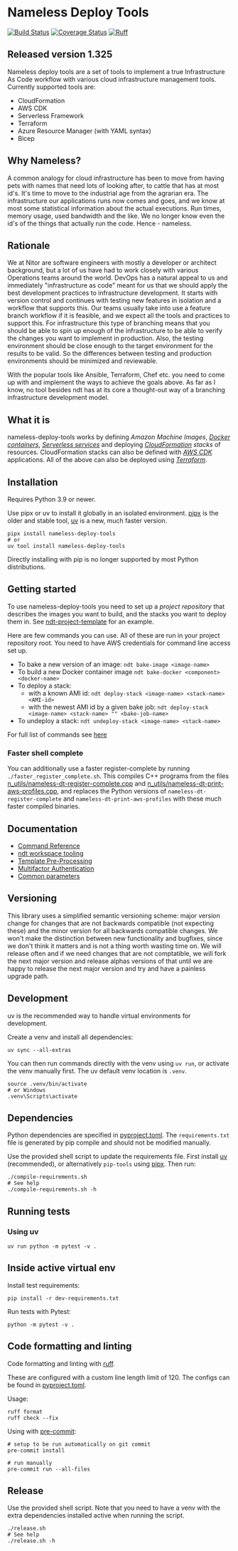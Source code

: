 # Nameless Deploy Tools

[![Build Status](https://api.travis-ci.com/NitorCreations/nameless-deploy-tools.svg?branch=master)](https://app.travis-ci.com/github/NitorCreations/nameless-deploy-tools/)
[![Coverage Status](https://coveralls.io/repos/github/NitorCreations/nameless-deploy-tools/badge.svg?branch=master)](https://coveralls.io/github/NitorCreations/nameless-deploy-tools?branch=master)
[![Ruff](https://img.shields.io/endpoint?url=https://raw.githubusercontent.com/astral-sh/ruff/main/assets/badge/v2.json)](https://github.com/astral-sh/ruff)

## Released version 1.325

Nameless deploy tools are a set of tools to implement a true Infrastructure As Code workflow
with various cloud infrastructure management tools.
Currently supported tools are:

- CloudFormation
- AWS CDK
- Serverless Framework
- Terraform
- Azure Resource Manager (with YAML syntax)
- Bicep

## Why Nameless?

A common analogy for cloud infrastructure has been to move from having pets with
names that need lots of looking after, to cattle that has at most id's.
It's time to move to the industrial age from the agrarian era.
The infrastructure our applications runs now comes and goes,
and we know at most some statistical information about the actual executions.
Run times, memory usage, used bandwidth and the like.
We no longer know even the id's of the things that actually run the code.
Hence - nameless.

## Rationale

We at Nitor are software engineers with mostly a developer or architect background,
but a lot of us have had to work closely with various Operations teams around the world.
DevOps has a natural appeal to us and immediately "infrastructure as code" meant for us
that we should apply the best development practices to infrastructure development.
It starts with version control and continues with testing new features in isolation and a workflow that supports this.
Our teams usually take into use a feature branch workflow if it is feasible,
and we expect all the tools and practices to support this.
For infrastructure this type of branching means that you should be able to spin up enough of the infrastructure
to be able to verify the changes you want to implement in production.
Also, the testing environment should be close enough to the target environment for the results to be valid.
So the differences between testing and production environments should be minimized and reviewable.

With the popular tools like Ansible, Terraform, Chef etc.
you need to come up with and implement the ways to achieve the goals above.
As far as I know, no tool besides ndt has at its core a thought-out way of a branching infrastructure development model.

## What it is

nameless-deploy-tools works by defining _Amazon Machine Images_, _[Docker containers](https://www.docker.com)_,
_[Serverless services](https://serverless.com)_ and deploying _[CloudFormation](https://aws.amazon.com/cloudformation/)
stacks_ of resources. CloudFormation stacks can also be defined with _[AWS CDK](https://awslabs.github.io/aws-cdk/)_
applications. All of the above can also be deployed using _[Terraform](https://www.terraform.io)_.

## Installation

Requires Python 3.9 or newer.

Use pipx or uv to install it globally in an isolated environment.
[pipx](https://github.com/pypa/pipx) is the older and stable tool,
[uv](https://github.com/astral-sh/uv) is a new, much faster version.

```shell
pipx install nameless-deploy-tools
# or
uv tool install nameless-deploy-tools
```

Directly installing with pip is no longer supported by most Python distributions.

## Getting started

To use nameless-deploy-tools you need to set up a _project repository_ that
describes the images you want to build, and the stacks you want to deploy them in.
See [ndt-project-template](https://github.com/NitorCreations/ndt-project-template) for an example.

Here are few commands you can use. All of these are run in your project repository root.
You need to have AWS credentials for command line access set up.

- To bake a new version of an image: `ndt bake-image <image-name>`
- To build a new Docker container image `ndt bake-docker <component> <docker-name>`
- To deploy a stack:
  - with a known AMI id: `ndt deploy-stack <image-name> <stack-name> <AMI-id>`
  - with the newest AMI id by a given bake job: `ndt deploy-stack <image-name> <stack-name> "" <bake-job-name>`
- To undeploy a stack: `ndt undeploy-stack <image-name> <stack-name>`

For full list of commands see [here](docs/commands.md)

### Faster shell complete

You can additionally use a faster register-complete by running `./faster_register_complete.sh`.
This compiles C++ programs from the files
[n_utils/nameless-dt-register-complete.cpp](n_utils/nameless-dt-register-complete.cpp)
and [n_utils/nameless-dt-print-aws-profiles.cpp](n_utils/nameless-dt-print-aws-profiles.cpp),
and replaces the Python versions of `nameless-dt-register-complete`
and `nameless-dt-print-aws-profiles` with these much faster compiled binaries.

## Documentation

- [Command Reference](docs/commands.md)
- [ndt workspace tooling](docs/workspace.md)
- [Template Pre-Processing](docs/template-processing.md)
- [Multifactor Authentication](docs/mfa.md)
- [Common parameters](docs/parameters.md)

## Versioning

This library uses a simplified semantic versioning scheme: major version change for changes
that are not backwards compatible (not expecting these) and the minor
version for all backwards compatible changes. We won't make the distinction between
new functionality and bugfixes, since we don't think it matters and is not a thing
worth wasting time on. We will release often and if we need changes that are not comptatible,
we will fork the next major version and release alphas versions of that until we are
happy to release the next major version and try and have a painless upgrade path.

## Development

uv is the recommended way to handle virtual environments for development.

Create a venv and install all dependencies:

```shell
uv sync --all-extras
```

You can then run commands directly with the venv using `uv run`,
or activate the venv manually first.
The uv default venv location is `.venv`.

```shell
source .venv/bin/activate
# or Windows
.venv\Scripts\activate
```

## Dependencies

Python dependencies are specified in [pyproject.toml](./pyproject.toml).
The `requirements.txt` file is generated by pip compile and should not be modified manually.

Use the provided shell script to update the requirements file.
First install [uv](https://github.com/astral-sh/uv) (recommended),
or alternatively `pip-tools` using [pipx](https://github.com/pypa/pipx).
Then run:

```shell
./compile-requirements.sh
# See help
./compile-requirements.sh -h
```

## Running tests

### Using uv

```shell
uv run python -m pytest -v .
```

## Inside active virtual env

Install test requirements:

```shell
pip install -r dev-requirements.txt
```

Run tests with Pytest:

```shell
python -m pytest -v .
```

## Code formatting and linting

Code formatting and linting with [ruff](https://github.com/charliermarsh/ruff).

These are configured with a custom line length limit of 120.
The configs can be found in [pyproject.toml](./pyproject.toml).

Usage:

```shell
ruff format
ruff check --fix
```

Using with [pre-commit](https://pre-commit.com/):

```shell
# setup to be run automatically on git commit
pre-commit install

# run manually
pre-commit run --all-files
```

## Release

Use the provided shell script.
Note that you need to have a venv with the extra dependencies installed active when running the script.

```shell
./release.sh
# See help
./release.sh -h
```
